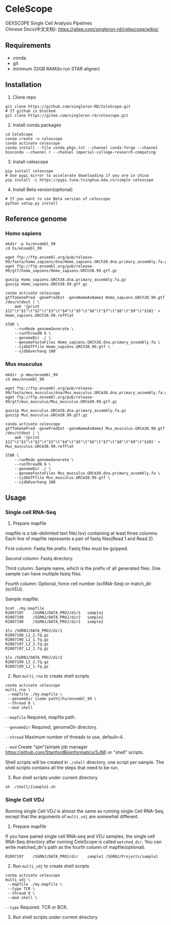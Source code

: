 
# CeleScope
GEXSCOPE Single Cell Analysis Pipelines  
Chinese Docs(中文文档): https://gitee.com/singleron-rd/celescope/wikis/

## Requirements

- conda
- git
- minimum 32GB RAM(to run STAR aligner)

## Installation

1. Clone repo
```
git clone https://github.com/singleron-RD/CeleScope.git
# If github is blocked
git clone https://gitee.com/singleron-rd/celescope.git
```

2. Install conda packages
```
cd CeleScope
conda create -n celescope
conda activate celescope
conda install --file conda_pkgs.txt --channel conda-forge --channel bioconda --channel r --channel imperial-college-research-computing
```

3. Install celescope
```
pip install celescope
# Use pypi mirror to accelerate downloading if you are in china
pip install -i https://pypi.tuna.tsinghua.edu.cn/simple celescope
```

4. Install Beta version(optional)
```
# If you want to use Beta version of celescope
python setup.py install
```

## Reference genome 

### Homo sapiens

```
mkdir -p hs/ensembl_99
cd hs/ensembl_99

wget ftp://ftp.ensembl.org/pub/release-99/fasta/homo_sapiens/dna/Homo_sapiens.GRCh38.dna.primary_assembly.fa.gz
wget ftp://ftp.ensembl.org/pub/release-99/gtf/homo_sapiens/Homo_sapiens.GRCh38.99.gtf.gz

gunzip Homo_sapiens.GRCh38.dna.primary_assembly.fa.gz
gunzip Homo_sapiens.GRCh38.99.gtf.gz

conda activate celescope
gtfToGenePred -genePredExt -geneNameAsName2 Homo_sapiens.GRCh38.99.gtf /dev/stdout | \
    awk '{print $12"\t"$1"\t"$2"\t"$3"\t"$4"\t"$5"\t"$6"\t"$7"\t"$8"\t"$9"\t"$10}' > Homo_sapiens.GRCh38.99.refFlat

STAR \
    --runMode genomeGenerate \
    --runThreadN 6 \
    --genomeDir ./ \
    --genomeFastaFiles Homo_sapiens.GRCh38.dna.primary_assembly.fa \
    --sjdbGTFfile Homo_sapiens.GRCh38.99.gtf \
    --sjdbOverhang 100
```

### Mus musculus

```
mkdir -p mmu/ensembl_99
cd mmu/ensembl_99

wget ftp://ftp.ensembl.org/pub/release-99/fasta/mus_musculus/dna/Mus_musculus.GRCm38.dna.primary_assembly.fa.gz
wget ftp://ftp.ensembl.org/pub/release-99/gtf/mus_musculus/Mus_musculus.GRCm38.99.gtf.gz

gunzip Mus_musculus.GRCm38.dna.primary_assembly.fa.gz 
gunzip Mus_musculus.GRCm38.99.gtf.gz

conda activate celescope
gtfToGenePred -genePredExt -geneNameAsName2 Mus_musculus.GRCm38.99.gtf /dev/stdout | \
    awk '{print $12"\t"$1"\t"$2"\t"$3"\t"$4"\t"$5"\t"$6"\t"$7"\t"$8"\t"$9"\t"$10}' > Mus_musculus.GRCm38.99.refFlat

STAR \
    --runMode genomeGenerate \
    --runThreadN 6 \
    --genomeDir ./ \
    --genomeFastaFiles Mus_musculus.GRCm38.dna.primary_assembly.fa \
    --sjdbGTFfile Mus_musculus.GRCm38.99.gtf \
    --sjdbOverhang 100
```

## Usage

### Single cell RNA-Seq

1. Prepare mapfile

mapfile is a tab-delimited text file(.tsv) containing at least three columns. Each line of mapfile represents a pair of fastq files(Read 1 and Read 2).

First column: Fastq file prefix. Fastq files must be gzipped.

Second column: Fastq directory.

Third column: Sample name, which is the prefix of all generated files. One sample can have multiple fastq files.

Fourth column: Optional, force cell number (scRNA-Seq) or match_dir (scVDJ).

Sample mapfile:
```
$cat ./my.mapfile
R2007197    /SGRNJ/DATA_PROJ/dir1	sample1
R2007199    /SGRNJ/DATA_PROJ/dir2	sample1
R2007198    /SGRNJ/DATA_PROJ/dir1   sample2

$ls /SGRNJ/DATA_PROJ/dir1
R2007198_L2_2.fq.gz
R2007198_L2_1.fq.gz
R2007197_L2_2.fq.gz
R2007197_L2_1.fq.gz

$ls /SGRNJ/DATA_PROJ/dir2
R2007199_L2_2.fq.gz
R2007199_L2_1.fq.gz
```

2. Run `multi_rna` to create shell scripts
```
conda activate celescope
multi_rna \
 --mapfile ./my.mapfile \
 --genomeDir {some path}/hs/ensembl_99 \
 --thread 8 \
 --mod shell
```

`--mapfile` Required, mapfile path.

`--genomeDir` Required, genomeDir directory.

`--thread` Maximum number of threads to use, default=4.  

`--mod` Create "sjm"(simple job manager https://github.com/StanfordBioinformatics/SJM) or "shell" scripts. 

Shell scripts will be created in `./shell` directory, one script per sample. The shell scripts contains all the steps that need to be run.

3. Run shell scripts under current directory

`sh ./shell/{sample}.sh`

### Single Cell VDJ

Running single Cell VDJ is almost the same as running single Cell RNA-Seq, except that the arguments of `multi_vdj` are somewhat different.

1. Prepare mapfile

If you have paired single cell RNA-seq and VDJ samples, the single cell RNA-Seq directory after running CeleScope is called `matched_dir`. You can write matched_dir's path as the fourth column of mapfile(optional).

```
R2007197    /SGRNJ/DATA_PROJ/dir    sample1 /SGRNJ/Projects/sample1
```

2. Run `multi_vdj` to create shell scripts

```
conda activate celescope
multi_vdj \
 --mapfile ./my.mapfile \
 --type TCR \
 --thread 8 \
 --mod shell \
```  

`--type` Required. TCR or BCR.   

3. Run shell scripts under current directory
